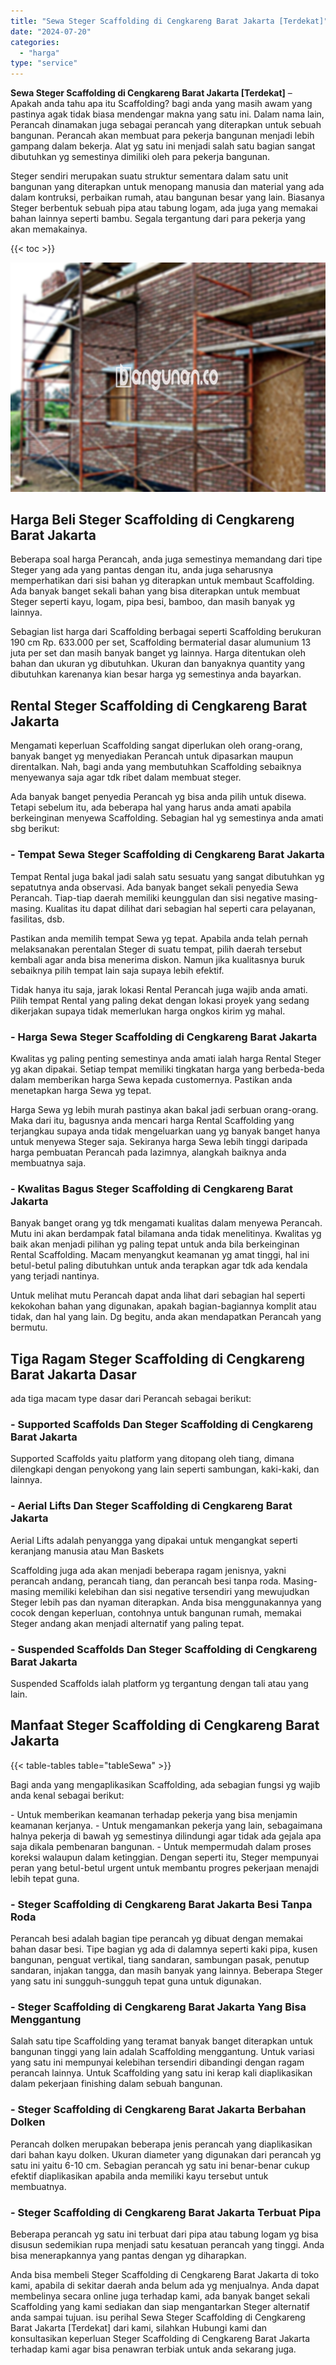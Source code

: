 ```yaml
---
title: "Sewa Steger Scaffolding di Cengkareng Barat Jakarta [Terdekat]"
date: "2024-07-20"
categories: 
  - "harga"
type: "service"
---
```


**Sewa Steger Scaffolding di Cengkareng Barat Jakarta \[Terdekat\]** – Apakah anda tahu apa itu Scaffolding? bagi anda yang masih awam yang pastinya agak tidak biasa mendengar makna yang satu ini. Dalam nama lain, Perancah dinamakan juga sebagai perancah yang diterapkan untuk sebuah bangunan. Perancah akan membuat para pekerja bangunan menjadi lebih gampang dalam bekerja. Alat yg satu ini menjadi salah satu bagian sangat dibutuhkan yg semestinya dimiliki oleh para pekerja bangunan.

Steger sendiri merupakan suatu struktur sementara dalam satu unit bangunan yang diterapkan untuk menopang manusia dan material yang ada dalam kontruksi, perbaikan rumah, atau bangunan besar yang lain. Biasanya Steger berbentuk sebuah pipa atau tabung logam, ada juga yang memakai bahan lainnya seperti bambu. Segala tergantung dari para pekerja yang akan memakainya.

{{< toc >}}

![Sewa Steger Scaffolding di Cengkareng Barat Jakarta [Terdekat]](/images/sewa-scaffolding-steger-20.png)

## Harga Beli Steger Scaffolding di Cengkareng Barat Jakarta

Beberapa soal harga Perancah, anda juga semestinya memandang dari tipe Steger yang ada yang pantas dengan itu, anda juga seharusnya memperhatikan dari sisi bahan yg diterapkan untuk membaut Scaffolding. Ada banyak banget sekali bahan yang bisa diterapkan untuk membuat Steger seperti kayu, logam, pipa besi, bamboo, dan masih banyak yg lainnya.

Sebagian list harga dari Scaffolding berbagai seperti Scaffolding berukuran 190 cm Rp. 633.000 per set, Scaffolding bermaterial dasar alumunium 13 juta per set dan masih banyak banget yg lainnya. Harga ditentukan oleh bahan dan ukuran yg dibutuhkan. Ukuran dan banyaknya quantity yang dibutuhkan karenanya kian besar harga yg semestinya anda bayarkan.

## Rental Steger Scaffolding di Cengkareng Barat Jakarta

Mengamati keperluan Scaffolding sangat diperlukan oleh orang-orang, banyak banget yg menyediakan Perancah untuk dipasarkan maupun direntalkan. Nah, bagi anda yang membutuhkan Scaffolding sebaiknya menyewanya saja agar tdk ribet dalam membuat steger.

Ada banyak banget penyedia Perancah yg bisa anda pilih untuk disewa. Tetapi sebelum itu, ada beberapa hal yang harus anda amati apabila berkeinginan menyewa Scaffolding. Sebagian hal yg semestinya anda amati sbg berikut:

### \- Tempat Sewa Steger Scaffolding di Cengkareng Barat Jakarta

Tempat Rental juga bakal jadi salah satu sesuatu yang sangat dibutuhkan yg sepatutnya anda observasi. Ada banyak banget sekali penyedia Sewa Perancah. Tiap-tiap daerah memiliki keunggulan dan sisi negative masing-masing. Kualitas itu dapat dilihat dari sebagian hal seperti cara pelayanan, fasilitas, dsb.

Pastikan anda memilih tempat Sewa yg tepat. Apabila anda telah pernah melaksanakan perentalan Steger di suatu tempat, pilih daerah tersebut kembali agar anda bisa menerima diskon. Namun jika kualitasnya buruk sebaiknya pilih tempat lain saja supaya lebih efektif.

Tidak hanya itu saja, jarak lokasi Rental Perancah juga wajib anda amati. Pilih tempat Rental yang paling dekat dengan lokasi proyek yang sedang dikerjakan supaya tidak memerlukan harga ongkos kirim yg mahal.

### \- Harga Sewa Steger Scaffolding di Cengkareng Barat Jakarta

Kwalitas yg paling penting semestinya anda amati ialah harga Rental Steger yg akan dipakai. Setiap tempat memiliki tingkatan harga yang berbeda-beda dalam memberikan harga Sewa kepada customernya. Pastikan anda menetapkan harga Sewa yg tepat.

Harga Sewa yg lebih murah pastinya akan bakal jadi serbuan orang-orang. Maka dari itu, bagusnya anda mencari harga Rental Scaffolding yang terjangkau supaya anda tidak mengeluarkan uang yg banyak banget hanya untuk menyewa Steger saja. Sekiranya harga Sewa lebih tinggi daripada harga pembuatan Perancah pada lazimnya, alangkah baiknya anda membuatnya saja.

### \- Kwalitas Bagus Steger Scaffolding di Cengkareng Barat Jakarta

Banyak banget orang yg tdk mengamati kualitas dalam menyewa Perancah. Mutu ini akan berdampak fatal bilamana anda tidak menelitinya. Kwalitas yg baik akan menjadi pilihan yg paling tepat untuk anda bila berkeinginan Rental Scaffolding. Macam menyangkut keamanan yg amat tinggi, hal ini betul-betul paling dibutuhkan untuk anda terapkan agar tdk ada kendala yang terjadi nantinya.

Untuk melihat mutu Perancah dapat anda lihat dari sebagian hal seperti kekokohan bahan yang digunakan, apakah bagian-bagiannya komplit atau tidak, dan hal yang lain. Dg begitu, anda akan mendapatkan Perancah yang bermutu.

## Tiga Ragam Steger Scaffolding di Cengkareng Barat Jakarta Dasar

ada tiga macam type dasar dari Perancah sebagai berikut:

### \- Supported Scaffolds Dan Steger Scaffolding di Cengkareng Barat Jakarta

Supported Scaffolds yaitu platform yang ditopang oleh tiang, dimana dilengkapi dengan penyokong yang lain seperti sambungan, kaki-kaki, dan lainnya.

### \- Aerial Lifts Dan Steger Scaffolding di Cengkareng Barat Jakarta

Aerial Lifts adalah penyangga yang dipakai untuk mengangkat seperti keranjang manusia atau Man Baskets

Scaffolding juga ada akan menjadi beberapa ragam jenisnya, yakni perancah andang, perancah tiang, dan perancah besi tanpa roda. Masing-masing memiliki kelebihan dan sisi negative tersendiri yang mewujudkan Steger lebih pas dan nyaman diterapkan. Anda bisa menggunakannya yang cocok dengan keperluan, contohnya untuk bangunan rumah, memakai Steger andang akan menjadi alternatif yang paling tepat.

### \- Suspended Scaffolds Dan Steger Scaffolding di Cengkareng Barat Jakarta

Suspended Scaffolds ialah platform yg tergantung dengan tali atau yang lain.

## Manfaat Steger Scaffolding di Cengkareng Barat Jakarta

{{< table-tables table="tableSewa" >}}

Bagi anda yang mengaplikasikan Scaffolding, ada sebagian fungsi yg wajib anda kenal sebagai berikut:

\- Untuk memberikan keamanan terhadap pekerja yang bisa menjamin keamanan kerjanya. - Untuk mengamankan pekerja yang lain, sebagaimana halnya pekerja di bawah yg semestinya dilindungi agar tidak ada gejala apa saja dikala pembenaran bangunan. - Untuk mempermudah dalam proses koreksi walaupun dalam ketinggian. Dengan seperti itu, Steger mempunyai peran yang betul-betul urgent untuk membantu progres pekerjaan menajdi lebih tepat guna.

### \- Steger Scaffolding di Cengkareng Barat Jakarta Besi Tanpa Roda

Perancah besi adalah bagian tipe perancah yg dibuat dengan memakai bahan dasar besi. Tipe bagian yg ada di dalamnya seperti kaki pipa, kusen bangunan, penguat vertikal, tiang sandaran, sambungan pasak, penutup sandaran, injakan tangga, dan masih banyak yang lainnya. Beberapa Steger yang satu ini sungguh-sungguh tepat guna untuk digunakan.

### \- Steger Scaffolding di Cengkareng Barat Jakarta Yang Bisa Menggantung

Salah satu tipe Scaffolding yang teramat banyak banget diterapkan untuk bangunan tinggi yang lain adalah Scaffolding menggantung. Untuk variasi yang satu ini mempunyai kelebihan tersendiri dibandingi dengan ragam perancah lainnya. Untuk Scaffolding yang satu ini kerap kali diaplikasikan dalam pekerjaan finishing dalam sebuah bangunan.

### \- Steger Scaffolding di Cengkareng Barat Jakarta Berbahan Dolken

Perancah dolken merupakan beberapa jenis perancah yang diaplikasikan dari bahan kayu dolken. Ukuran diameter yang digunakan dari perancah yg satu ini yaitu 6-10 cm. Sebagian perancah yg satu ini benar-benar cukup efektif diaplikasikan apabila anda memiliki kayu tersebut untuk membuatnya.

### \- Steger Scaffolding di Cengkareng Barat Jakarta Terbuat Pipa

Beberapa perancah yg satu ini terbuat dari pipa atau tabung logam yg bisa disusun sedemikian rupa menjadi satu kesatuan perancah yang tinggi. Anda bisa menerapkannya yang pantas dengan yg diharapkan.

Anda bisa membeli Steger Scaffolding di Cengkareng Barat Jakarta di toko kami, apabila di sekitar daerah anda belum ada yg menjualnya. Anda dapat membelinya secara online juga terhadap kami, ada banyak banget sekali Scaffolding yang kami sediakan dan siap mengantarkan Steger alternatif anda sampai tujuan. isu perihal Sewa Steger Scaffolding di Cengkareng Barat Jakarta \[Terdekat\] dari kami, silahkan Hubungi kami dan konsultasikan keperluan Steger Scaffolding di Cengkareng Barat Jakarta terhadap kami agar bisa penawran terbiak untuk anda sekarang juga.
